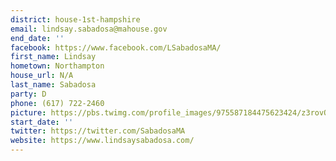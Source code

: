 ```yaml
---
district: house-1st-hampshire
email: lindsay.sabadosa@mahouse.gov
end_date: ''
facebook: https://www.facebook.com/LSabadosaMA/
first_name: Lindsay
hometown: Northampton
house_url: N/A
last_name: Sabadosa
party: D
phone: (617) 722-2460
picture: https://pbs.twimg.com/profile_images/975587184475623424/z3rovQSm_400x400.jpg
start_date: ''
twitter: https://twitter.com/SabadosaMA
website: https://www.lindsaysabadosa.com/
---
```

